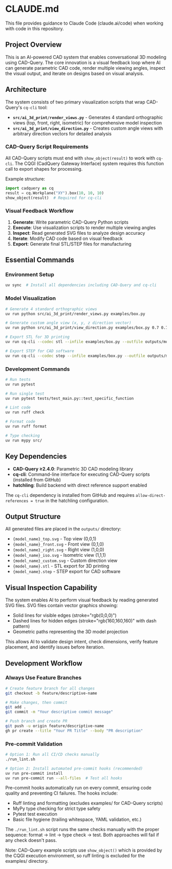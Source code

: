 # CLAUDE.md

This file provides guidance to Claude Code (claude.ai/code) when working with code in this repository.

## Project Overview

This is an AI-powered CAD system that enables conversational 3D modeling using CAD-Query. The core innovation is a visual feedback loop where AI can generate parametric CAD code, render multiple viewing angles, inspect the visual output, and iterate on designs based on visual analysis.

## Architecture

The system consists of two primary visualization scripts that wrap CAD-Query's `cq-cli` tool:

- **`src/ai_3d_print/render_views.py`** - Generates 4 standard orthographic views (top, front, right, isometric) for comprehensive model inspection
- **`src/ai_3d_print/view_direction.py`** - Creates custom angle views with arbitrary direction vectors for detailed analysis

### CAD-Query Script Requirements

All CAD-Query scripts must end with `show_object(result)` to work with `cq-cli`. The CQGI (CadQuery Gateway Interface) system requires this function call to export shapes for processing.

Example structure:
```python
import cadquery as cq
result = cq.Workplane("XY").box(10, 10, 10)
show_object(result)  # Required for cq-cli
```

### Visual Feedback Workflow

1. **Generate**: Write parametric CAD-Query Python scripts
2. **Execute**: Use visualization scripts to render multiple viewing angles
3. **Inspect**: Read generated SVG files to analyze design accuracy
4. **Iterate**: Modify CAD code based on visual feedback
5. **Export**: Generate final STL/STEP files for manufacturing

## Essential Commands

### Environment Setup
```bash
uv sync  # Install all dependencies including CAD-Query and cq-cli
```

### Model Visualization
```bash
# Generate 4 standard orthographic views
uv run python src/ai_3d_print/render_views.py examples/box.py

# Generate custom angle view (x, y, z direction vector)
uv run python src/ai_3d_print/view_direction.py examples/box.py 0.7 0.7 0.2

# Export STL for 3D printing
uv run cq-cli --codec stl --infile examples/box.py --outfile outputs/model.stl

# Export STEP for CAD software
uv run cq-cli --codec step --infile examples/box.py --outfile outputs/model.step
```

### Development Commands
```bash
# Run tests
uv run pytest

# Run single test
uv run pytest tests/test_main.py::test_specific_function

# Lint code
uv run ruff check

# Format code
uv run ruff format

# Type checking
uv run mypy src/
```

## Key Dependencies

- **CAD-Query ≥2.4.0**: Parametric 3D CAD modeling library
- **cq-cli**: Command-line interface for executing CAD-Query scripts (installed from GitHub)
- **hatchling**: Build backend with direct reference support enabled

The `cq-cli` dependency is installed from GitHub and requires `allow-direct-references = true` in the hatchling configuration.

## Output Structure

All generated files are placed in the `outputs/` directory:
- `{model_name}_top.svg` - Top view (0,0,1)
- `{model_name}_front.svg` - Front view (0,1,0)
- `{model_name}_right.svg` - Right view (1,0,0)
- `{model_name}_iso.svg` - Isometric view (1,1,1)
- `{model_name}_custom.svg` - Custom direction view
- `{model_name}.stl` - STL export for 3D printing
- `{model_name}.step` - STEP export for CAD software

## Visual Inspection Capability

The system enables AI to perform visual feedback by reading generated SVG files. SVG files contain vector graphics showing:
- Solid lines for visible edges (stroke="rgb(0,0,0)")
- Dashed lines for hidden edges (stroke="rgb(160,160,160)" with dash pattern)
- Geometric paths representing the 3D model projection

This allows AI to validate design intent, check dimensions, verify feature placement, and identify issues before iteration.

## Development Workflow

### Always Use Feature Branches
```bash
# Create feature branch for all changes
git checkout -b feature/descriptive-name

# Make changes, then commit
git add .
git commit -m "Your descriptive commit message"

# Push branch and create PR
git push -u origin feature/descriptive-name
gh pr create --title "Your PR Title" --body "PR description"
```

### Pre-commit Validation
```bash
# Option 1: Run all CI/CD checks manually
./run_lint.sh

# Option 2: Install automated pre-commit hooks (recommended)
uv run pre-commit install
uv run pre-commit run --all-files  # Test all hooks
```

Pre-commit hooks automatically run on every commit, ensuring code quality and preventing CI failures. The hooks include:
- Ruff linting and formatting (excludes examples/ for CAD-Query scripts)
- MyPy type checking for strict type safety
- Pytest test execution
- Basic file hygiene (trailing whitespace, YAML validation, etc.)

The `./run_lint.sh` script runs the same checks manually with the proper sequence: format → lint → type check → test. Both approaches will fail if any check doesn't pass.

Note: CAD-Query example scripts use `show_object()` which is provided by the CQGI execution environment, so ruff linting is excluded for the examples/ directory.
